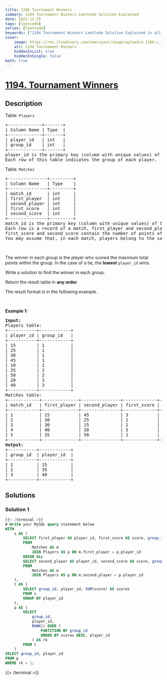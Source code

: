 ```yaml
---
title: 1194 Tournament Winners
summary: 1194 Tournament Winners LeetCode Solution Explained
date: 2022-11-25
tags: [leetcode]
series: [leetcode]
keywords: ["1194 Tournament Winners LeetCode Solution Explained in all languages", "1194 Tournament Winners", "LeetCode", "leetcode solution in Python3 C++ Java Go PHP Ruby Swift TypeScript Rust C# JavaScript C", "GeeksforGeeks", "InterviewBit", "Coding Ninjas", "HackerRank", "HackerEarth", "CodeChef", "TopCoder", "AlgoExpert", "freeCodeCamp", "Codeforces", "GitHub", "AtCoder", "Samir Paul"]
cover:
    image: https://res.cloudinary.com/samirpaul/image/upload/w_1100,c_fit,co_rgb:FFFFFF,l_text:Arial_75_bold:1194 Tournament Winners - Solution Explained/problem-solving.webp
    alt: 1194 Tournament Winners
    hiddenInList: true
    hiddenInSingle: false
math: true
---
```



# [1194. Tournament Winners](https://leetcode.com/problems/tournament-winners)


## Description

<p>Table: <code>Players</code></p>

<pre>
+-------------+-------+
| Column Name | Type  |
+-------------+-------+
| player_id   | int   |
| group_id    | int   |
+-------------+-------+
player_id is the primary key (column with unique values) of this table.
Each row of this table indicates the group of each player.
</pre>

<p>Table: <code>Matches</code></p>

<pre>
+---------------+---------+
| Column Name   | Type    |
+---------------+---------+
| match_id      | int     |
| first_player  | int     |
| second_player | int     | 
| first_score   | int     |
| second_score  | int     |
+---------------+---------+
match_id is the primary key (column with unique values) of this table.
Each row is a record of a match, first_player and second_player contain the player_id of each match.
first_score and second_score contain the number of points of the first_player and second_player respectively.
You may assume that, in each match, players belong to the same group.
</pre>

<p>&nbsp;</p>

<p>The winner in each group is the player who scored the maximum total points within the group. In the case of a tie, the <strong>lowest</strong> <code>player_id</code> wins.</p>

<p>Write a solution to find the winner in each group.</p>

<p>Return the result table in <strong>any order</strong>.</p>

<p>The result format is in the following example.</p>

<p>&nbsp;</p>
<p><strong class="example">Example 1:</strong></p>

<pre>
<strong>Input:</strong> 
Players table:
+-----------+------------+
| player_id | group_id   |
+-----------+------------+
| 15        | 1          |
| 25        | 1          |
| 30        | 1          |
| 45        | 1          |
| 10        | 2          |
| 35        | 2          |
| 50        | 2          |
| 20        | 3          |
| 40        | 3          |
+-----------+------------+
Matches table:
+------------+--------------+---------------+-------------+--------------+
| match_id   | first_player | second_player | first_score | second_score |
+------------+--------------+---------------+-------------+--------------+
| 1          | 15           | 45            | 3           | 0            |
| 2          | 30           | 25            | 1           | 2            |
| 3          | 30           | 15            | 2           | 0            |
| 4          | 40           | 20            | 5           | 2            |
| 5          | 35           | 50            | 1           | 1            |
+------------+--------------+---------------+-------------+--------------+
<strong>Output:</strong> 
+-----------+------------+
| group_id  | player_id  |
+-----------+------------+ 
| 1         | 15         |
| 2         | 35         |
| 3         | 40         |
+-----------+------------+
</pre>

## Solutions

### Solution 1

<!-- tabs:start -->

```sql
{{< /terminal >}}
# Write your MySQL query statement below
WITH
    s AS (
        SELECT first_player AS player_id, first_score AS score, group_id
        FROM
            Matches AS m
            JOIN Players AS p ON m.first_player = p.player_id
        UNION ALL
        SELECT second_player AS player_id, second_score AS score, group_id
        FROM
            Matches AS m
            JOIN Players AS p ON m.second_player = p.player_id
    ),
    t AS (
        SELECT group_id, player_id, SUM(score) AS scores
        FROM s
        GROUP BY player_id
    ),
    p AS (
        SELECT
            group_id,
            player_id,
            RANK() OVER (
                PARTITION BY group_id
                ORDER BY scores DESC, player_id
            ) AS rk
        FROM t
    )
SELECT group_id, player_id
FROM p
WHERE rk = 1;
```
{{< /terminal >}}

<!-- tabs:end -->

<!-- end -->
